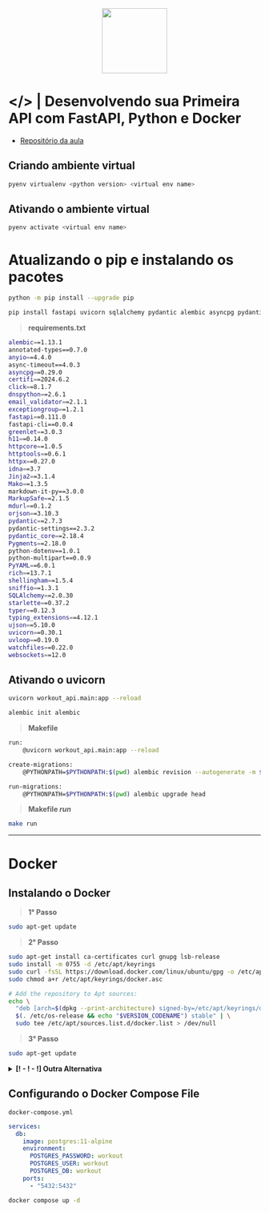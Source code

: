 <div align="center">

 <img height="130" src="https://cdn.jsdelivr.net/gh/devicons/devicon@latest/icons/fastapi/fastapi-original-wordmark.svg" />

</div>

# </> | Desenvolvendo sua Primeira API com FastAPI, Python e Docker

- [Repositório da aula](https://github.com/digitalinnovationone/workout_api/tree/main/workout_api)

## Criando ambiente virtual

```bash
pyenv virtualenv <python version> <virtual env name>
```

## Ativando o ambiente virtual

```bash
pyenv activate <virtual env name>
```

# Atualizando o pip e instalando os pacotes

```bash
python -m pip install --upgrade pip
```

```bash
pip install fastapi uvicorn sqlalchemy pydantic alembic asyncpg pydantic-settings
```

> **requirements.txt**

```bash
alembic==1.13.1
annotated-types==0.7.0
anyio==4.4.0
async-timeout==4.0.3
asyncpg==0.29.0
certifi==2024.6.2
click==8.1.7
dnspython==2.6.1
email_validator==2.1.1
exceptiongroup==1.2.1
fastapi==0.111.0
fastapi-cli==0.0.4
greenlet==3.0.3
h11==0.14.0
httpcore==1.0.5
httptools==0.6.1
httpx==0.27.0
idna==3.7
Jinja2==3.1.4
Mako==1.3.5
markdown-it-py==3.0.0
MarkupSafe==2.1.5
mdurl==0.1.2
orjson==3.10.3
pydantic==2.7.3
pydantic-settings==2.3.2
pydantic_core==2.18.4
Pygments==2.18.0
python-dotenv==1.0.1
python-multipart==0.0.9
PyYAML==6.0.1
rich==13.7.1
shellingham==1.5.4
sniffio==1.3.1
SQLAlchemy==2.0.30
starlette==0.37.2
typer==0.12.3
typing_extensions==4.12.1
ujson==5.10.0
uvicorn==0.30.1
uvloop==0.19.0
watchfiles==0.22.0
websockets==12.0
```

## Ativando o uvicorn

```bash
uvicorn workout_api.main:app --reload
```

```bash
alembic init alembic
```

> **Makefile**

```bash
run:
	@uvicorn workout_api.main:app --reload

create-migrations:
	@PYTHONPATH=$PYTHONPATH:$(pwd) alembic revision --autogenerate -m $(d)

run-migrations:
	@PYTHONPATH=$PYTHONPATH:$(pwd) alembic upgrade head
```

> **Makefile _run_**

```bash
make run
```

---

# Docker

## Instalando o Docker

> **1° Passo**

```bash
sudo apt-get update
```

> **2° Passo**
```bash
sudo apt-get install ca-certificates curl gnupg lsb-release
sudo install -m 0755 -d /etc/apt/keyrings
sudo curl -fsSL https://download.docker.com/linux/ubuntu/gpg -o /etc/apt/keyrings/docker.asc
sudo chmod a+r /etc/apt/keyrings/docker.asc

# Add the repository to Apt sources:
echo \
  "deb [arch=$(dpkg --print-architecture) signed-by=/etc/apt/keyrings/docker.asc] https://download.docker.com/linux/ubuntu \
  $(. /etc/os-release && echo "$VERSION_CODENAME") stable" | \
  sudo tee /etc/apt/sources.list.d/docker.list > /dev/null
```

> **3° Passo**

```bash
sudo apt-get update
```

<details>

<summary><b>[! - ! - !] Outra Alternativa</b></summary>

```bash
sudo apt install apt-transport-https ca-certificates curl software-properties-common
curl -fsSL https://download.docker.com/linux/ubuntu/gpg | sudo apt-key add -
sudo add-apt-repository "deb [arch=amd64] https://download.docker.com/linux/ubuntu focal stable"
sudo apt update
```

```bash
apt-cache policy docker-ce
```

Output of `apt-cache policy docker-ce`:
```bash

docker-ce:
  Installed: (none)
  Candidate: 5:19.03.9~3-0~ubuntu-focal
  Version table:
     5:19.03.9~3-0~ubuntu-focal 500
        500 https://download.docker.com/linux/ubuntu focal/stable amd64 Packages

```

```bash
sudo apt install docker-ce
```

```bash
sudo systemctl status docker
```

Output `sudo systemctl status docker`:
```bash
Output
● docker.service - Docker Application Container Engine
     Loaded: loaded (/lib/systemd/system/docker.service; enabled; vendor preset: enabled)
     Active: active (running) since Tue 2020-05-19 17:00:41 UTC; 17s ago
TriggeredBy: ● docker.socket
       Docs: https://docs.docker.com
   Main PID: 24321 (dockerd)
      Tasks: 8
     Memory: 46.4M
     CGroup: /system.slice/docker.service
             └─24321 /usr/bin/dockerd -H fd:// --containerd=/run/containerd/containerd.sock
```

## Docker Compose

```bash
curl -SL https://github.com/docker/compose/releases/download/v2.27.1/docker-compose-linux-x86_64 -o ~/.docker/cli-plugins/docker-compose
```

**Dar permissões de execução**

```bash
chmod +x ~/.docker/cli-plugins/docker-compose
```

**Verificar a instalação** - Para ter certeza que tudo deu certo basta entrar com o comando docker compose version.

```bash
docker compose version
```

Output `docker compose version`:

```bash
Docker Compose version v2.27.1
```

```bash
sudo groupadd docker
sudo usermod -aG docker $USER
newgrp docker
sudo docker run hello-world
```

Output `sudo docker run hello-world`:
```bash
Hello from Docker!
This message shows that your installation appears to be working correctly.
```

</details>

## Configurando o Docker Compose File


`docker-compose.yml`
```yml
services:
  db:
    image: postgres:11-alpine
    environment:
      POSTGRES_PASSWORD: workout
      POSTGRES_USER: workout
      POSTGRES_DB: workout
    ports:
      - "5432:5432"
```

```bash
docker compose up -d
```